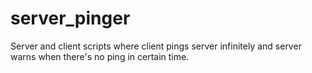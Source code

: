 # server_pinger
Server and client scripts where client pings server infinitely and server warns when there's no ping in certain time.
